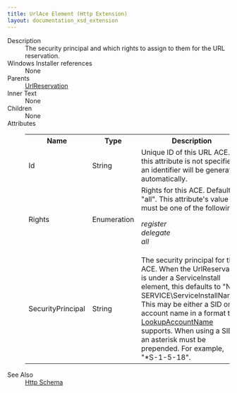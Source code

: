 ```yaml
---
title: UrlAce Element (Http Extension)
layout: documentation_xsd_extension
---
```

<dl>
  <dt>Description</dt>
  <dd>         The security principal and which rights to assign to them for the URL reservation.       </dd>
  <dt>Windows Installer references</dt>
  <dd>None</dd>
  <dt>Parents</dt>
  <dd>
    <a href="../urlreservation" class="extension">UrlReservation</a>
  </dd>
  <dt>Inner Text</dt>
  <dd>None</dd>
  <dt>Children</dt>
  <dd>None</dd>
  <dt>Attributes</dt>
  <dd>
    <table cellspacing="0" cellpadding="0" class="schema">
      <tr>
        <th width="15%">Name</th>
        <th width="15%">Type</th>
        <th width="65%">Description</th>
        <th width="15%">Required</th>
      </tr>
      <tr>
        <td>Id</td>
        <td>String</td>
        <td>             Unique ID of this URL ACE.             If this attribute is not specified, an identifier will be generated automatically.           </td>
        <td>&nbsp;</td>
      </tr>
      <tr>
        <td>Rights</td>
        <td>Enumeration</td>
        <td>             Rights for this ACE. Default is "all".             This attribute's value must be one of the following:<dl><dt class="enumerationValue"><dfn>register</dfn></dt><dd></dd><dt class="enumerationValue"><dfn>delegate</dfn></dt><dd></dd><dt class="enumerationValue"><dfn>all</dfn></dt><dd></dd></dl></td>
        <td>&nbsp;</td>
      </tr>
      <tr>
        <td>SecurityPrincipal</td>
        <td>String</td>
        <td>             The security principal for this ACE.  When the UrlReservation is under a ServiceInstall element, this defaults to             "NT SERVICE\ServiceInstallName".  This may be either a SID or an account name in a format that             <a href="http://msdn.microsoft.com/library/windows/desktop/aa379159.aspx">LookupAccountName</a>             supports.  When using a SID, an asterisk must be prepended.  For example, "*S-1-5-18".           </td>
        <td>&nbsp;</td>
      </tr>
    </table>
  </dd>
  <dt>See Also</dt>
  <dd>
    <a href="../">Http Schema</a>
  </dd>
</dl>
